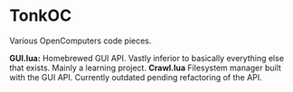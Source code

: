 # TonkOC
Various OpenComputers code pieces.

**GUI.lua:** Homebrewed GUI API.  Vastly inferior to basically everything else that exists.  Mainly a learning project.
**Crawl.lua** Filesystem manager built with the GUI API.  Currently outdated pending refactoring of the API.
